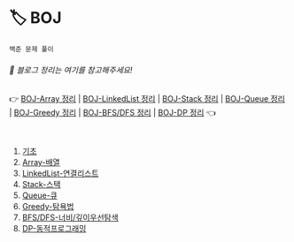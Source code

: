 # 🏷 BOJ
```
백준 문제 풀이
```
###### 📌 블로그 정리는 여기를 참고해주세요! 
👉 [BOJ-Array 정리](https://seolhee2750.tistory.com/category/%F0%9F%93%8D%20Problem%20Solving%20with%20Swift/%F0%9F%94%96%20BOJ%20-%20Array) | [BOJ-LinkedList 정리](https://seolhee2750.tistory.com/category/%F0%9F%93%8D%20Problem%20Solving%20with%20Swift/%F0%9F%94%96%20BOJ%20-%20LinkedList) | [BOJ-Stack 정리](https://seolhee2750.tistory.com/category/%F0%9F%93%8D%20Problem%20Solving%20with%20Swift/%F0%9F%94%96%20BOJ%20-%20Stack) | [BOJ-Queue 정리](https://seolhee2750.tistory.com/category/%F0%9F%93%8D%20Problem%20Solving%20with%20Swift/%F0%9F%94%96%20BOJ%20-%20Queue) | [BOJ-Greedy 정리](https://seolhee2750.tistory.com/category/%F0%9F%93%8D%20Problem%20Solving%20with%20Swift/%F0%9F%94%96%20BOJ%20-%20Greedy) | [BOJ-BFS/DFS 정리](https://seolhee2750.tistory.com/category/%F0%9F%93%8D%20Problem%20Solving%20with%20Swift/%F0%9F%94%96%20BOJ%20-%20BFS%2C%20DFS) | [BOJ-DP 정리](https://seolhee2750.tistory.com/category/%F0%9F%93%8D%20Problem%20Solving%20with%20Swift/%F0%9F%94%96%20BOJ%20-%20DP) 👈

</br>

1. [기초](https://github.com/seolhee2750/Seolgorithm/tree/main/BOJ/%EA%B8%B0%EC%B4%88)
4. [Array-배열](https://github.com/seolhee2750/Seolgorithm/tree/main/BOJ/Array_BOJ/Array_BOJ)
5. [LinkedList-연결리스트](https://github.com/seolhee2750/Seolgorithm/tree/main/BOJ/LinkedList_BOJ/LinkedList_BOJ)
6. [Stack-스택](https://github.com/seolhee2750/Seolgorithm/tree/main/BOJ/Stack_BOJ/Stack_BOJ)
7. [Queue-큐](https://github.com/seolhee2750/Seolgorithm/tree/main/BOJ/Queue_BOJ/Queue_BOJ)
8. [Greedy-탐욕법](https://github.com/seolhee2750/Seolgorithm/tree/main/BOJ/Greedy_BOJ/Greedy_BOJ)
9. [BFS/DFS-너비/깊이우선탐색](https://github.com/seolhee2750/Seolgorithm/tree/main/BOJ/BFS-DFS_BOJ/BFS-DFS_BOJ)
10. [DP-동적프로그래밍](https://github.com/seolhee2750/Seolgorithm/tree/main/BOJ/DP_BOJ/DP_BOJ)

